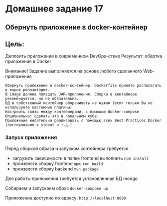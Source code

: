 # Домашнее задание 17

## Обернуть приложение в docker-контейнер
## Цель:
Деплоить приложение в современном DevOps-стеке Результат: обёртка приложения в Docker

Внимание! Задание выполняется на основе любого сделанного Web-приложения

    Обернуть приложение в docker-контейнер. Dockerfile принято располагать в корне репозитория. 
    В image должна попадать JAR-приложения. Сборка в контейнере рекомендуется, но не обязательна. 
    БД в собственный контейнер оборачивать не нужно (если только Вы не используете кастомные плагины)
    Настроить связь между контейнерами, с помощью docker-compose
    Опционально: сделать это в локальном кубе.
    Приложение желательно реализовать с помощью всех Best Practices Docker (логгирование в stdout и т.д.)

### Запуск приложения
Перед сборкой образа и запуском контейнера требуется:
 - загрузить зависимости в папке frontend выполнить `npm install`  
 - произвести сборку frontend `npm run build`
 - произвести сборку backend `mvn package`

Для работы приложения требуется установленная БД mongo

Собираем и запускаем образ
`docker-compose up`

Приложение доступно по адресу: `http://localhost:8080`

